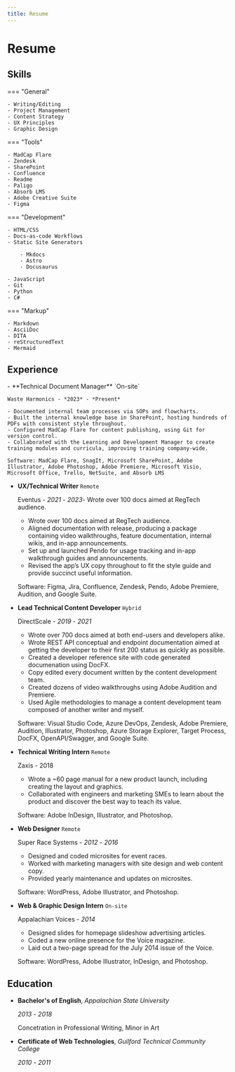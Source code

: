 ```yaml
---
title: Resume
---
```


# Resume

## Skills

=== "General"

    - Writing/Editing
    - Project Management
    - Content Strategy
    - UX Principles
    - Graphic Design

=== "Tools"

    - MadCap Flare
    - Zendesk
    - SharePoint
    - Confluence
    - Readme
    - Paligo
    - Absorb LMS
    - Adobe Creative Suite
    - Figma

=== "Development"

    - HTML/CSS
    - Docs-as-code Workflows
    - Static Site Generators

        - Mkdocs
        - Astro
        - Docusaurus
        
    - JavaScript
    - Git
    - Python
    - C#

=== "Markup"

    - Markdown
    - AsciiDoc
    - DITA
    - reStructuredText
    - Mermaid

## Experience

<div class="sessions" markdown>
- **Technical Document Manager** `On-site`

    Waste Harmonics - *2023* - *Present*

    - Documented internal team processes via SOPs and flowcharts.
    - Built the internal knowledge base in SharePoint, hosting hundreds of PDFs with consistent style throughout.
    - Configured MadCap Flare for content publishing, using Git for version control.
    - Collaborated with the Learning and Development Manager to create training modules and curricula, improving training company-wide.

    Software: MadCap Flare, SnagIt, Microsoft SharePoint, Adobe Illustrator, Adobe Photoshop, Adobe Premiere, Microsoft Visio, Microsoft Office, Trello, NetSuite, and Absorb LMS

- **UX/Technical Writer** `Remote`

    Eventus - *2021* - *2023*- Wrote over 100 docs aimed at RegTech audience.

    - Wrote over 100 docs aimed at RegTech audience.
    - Aligned documentation with release, producing a package containing video walkthroughs, feature documentation, internal wikis, and in-app announcements.
    - Set up and launched Pendo for usage tracking and in-app walkthrough guides and announcements.
    - Revised the app’s UX copy throughout to fit the style guide and provide succinct useful information.

    Software: Figma, Jira, Confluence, Zendesk, Pendo, Adobe Premiere, Audition, and Google Suite.

- **Lead Technical Content Developer** `Hybrid`

    DirectScale - *2019* - *2021*

    - Wrote over 700 docs aimed at both end-users and developers alike.
    - Wrote REST API conceptual and endpoint documentation aimed at getting the developer to their first 200 status as quickly as possible.
    - Created a developer reference site with code generated documenation using DocFX.
    - Copy edited every document written by the content development team.
    - Created dozens of video walkthroughs using Adobe Audition and Premiere.
    - Used Agile methodologies to manage a content development team composed of another writer and myself.

    Software: Visual Studio Code, Azure DevOps, Zendesk, Adobe Premiere, Audition, Illustrator, Photoshop, Azure Storage Explorer, Target Process, DocFX, OpenAPI/Swagger, and Google Suite.

- **Technical Writing Intern** `Remote`

    Zaxis - 2018

    - Wrote a ~60 page manual for a new product launch, including creating the layout and graphics.
    - Collaborated with engineers and marketing SMEs to learn about the product and discover the best way to teach its value.

    Software: Adobe InDesign, Illustrator, and Photoshop.

- **Web Designer** `Remote`

    Super Race Systems - *2012* - *2016*

    - Designed and coded microsites for event races.
    - Worked with marketing managers with site design and web content copy.
    - Provided yearly maintenance and updates on microsites.

    Software: WordPress, Adobe Illustrator, and Photoshop.

- **Web & Graphic Design Intern** `On-site`

    Appalachian Voices - *2014*

    - Designed slides for homepage slideshow advertising articles.
    - Coded a new online presence for the Voice magazine.
    - Laid out a two-page spread for the July 2014 issue of the Voice.

    Software: WordPress, Adobe Illustrator, InDesign, and Photoshop.

</div>

## Education

<div class="sessions" markdown>

- **Bachelor's of English**, *Appalachian State University*

    *2013* - *2018*

    Concetration in Professional Writing, Minor in Art

- **Certificate of Web Technologies**, *Guilford Technical Community College*

    *2010* - *2011*

</div>